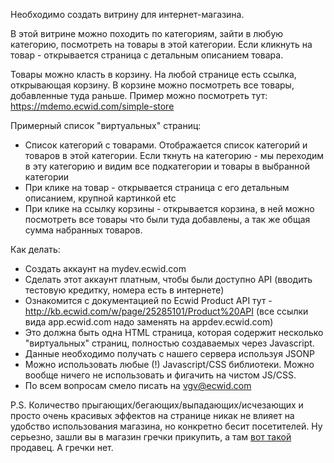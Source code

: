 Необходимо создать витрину для интернет-магазина.

В этой витрине можно походить по категориям, зайти в любую категорию, посмотреть на товары в этой категории. Если кликнуть на товар - открывается страница с детальным описанием товара.

Товары можно класть в корзину. На любой странице есть ссылка, открывающая корзину. В корзине можно посмотреть все товары, добавленные туда раньше. Пример можно посмотреть тут: https://mdemo.ecwid.com/simple-store


Примерный список "виртуальных" страниц:
- Список категорий с товарами. Отображается список категорий и товаров в этой категории. Если ткнуть на категорию - мы переходим в эту категорию и видим все подкатегории и товары в выбранной категории
- При клике на товар - открывается страница с его детальным описанием, крупной картинкой etc
- При клике на ссылку корзины - открывается корзина, в ней можно посмотреть все товары что были туда добавлены, а так же общая сумма набранных товаров.

Как делать:
- Создать аккаунт на mydev.ecwid.com
- Сделать этот аккаунт платным, чтобы были доступно API (вводить тестовую кредитку, номера есть в интернете)
- Ознакомится с документацией по Ecwid Product API тут - http://kb.ecwid.com/w/page/25285101/Product%20API
(все ссылки вида app.ecwid.com надо заменять на appdev.ecwid.com)
- Это должна быть одна HTML страница, которая содержит несколько "виртуальных" страниц, полностью создаваемых через Javascript.
- Данные необходимо получать с нашего сервера используя JSONP
- Можно использовать любые (!) Javascript/CSS библиотеки. Можно вообще ничего не использовать и фигачить на чистом JS/CSS.
- По всем вопросам смело писать на vgv@ecwid.com


P.S. Количество прыгающих/бегающих/выпадающих/исчезающих и просто очень красивых эффектов на странице никак не влияет на удобство использования магазина, но конкретно бесит посетителей. 
Ну серьезно, зашли вы в магазин гречки прикупить, а там [вот такой](https://s3.amazonaws.com/vgv-public/pics/merchant.jpg) продавец. А гречки нет.


